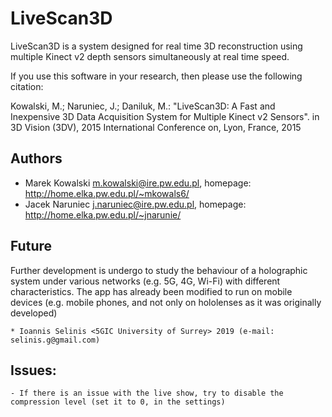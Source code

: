 # LiveScan3D #
LiveScan3D is a system designed for real time 3D reconstruction using multiple Kinect v2 depth sensors simultaneously at real time speed.

If you use this software in your research, then please use the following citation:

Kowalski, M.; Naruniec, J.; Daniluk, M.: "LiveScan3D: A Fast and Inexpensive 3D Data
Acquisition System for Multiple Kinect v2 Sensors". in 3D Vision (3DV), 2015 International Conference on, Lyon, France, 2015

## Authors ##
  * Marek Kowalski <m.kowalski@ire.pw.edu.pl>, homepage: http://home.elka.pw.edu.pl/~mkowals6/
  * Jacek Naruniec <j.naruniec@ire.pw.edu.pl>, homepage: http://home.elka.pw.edu.pl/~jnarunie/
  
## Future
Further development is undergo to study the behaviour of a holographic system under various networks (e.g. 5G, 4G, Wi-Fi) with different characteristics. The app has already been modified to run on mobile devices (e.g. mobile phones, and not only on hololenses as it was originally developed)

    * Ioannis Selinis <5GIC University of Surrey> 2019 (e-mail: selinis.g@gmail.com)
    
## Issues:
    - If there is an issue with the live show, try to disable the compression level (set it to 0, in the settings)
